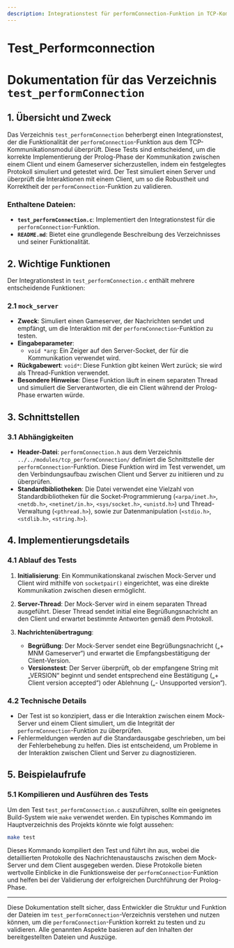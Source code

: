 ```yaml
---
description: Integrationstest für performConnection-Funktion in TCP-Kommunikationsmodul
---
```

# Test_Performconnection

# Dokumentation für das Verzeichnis `test_performConnection`

## 1. Übersicht und Zweck

Das Verzeichnis `test_performConnection` beherbergt einen Integrationstest, der die Funktionalität der `performConnection`-Funktion aus dem TCP-Kommunikationsmodul überprüft. Diese Tests sind entscheidend, um die korrekte Implementierung der Prolog-Phase der Kommunikation zwischen einem Client und einem Gameserver sicherzustellen, indem ein festgelegtes Protokoll simuliert und getestet wird. Der Test simuliert einen Server und überprüft die Interaktionen mit einem Client, um so die Robustheit und Korrektheit der `performConnection`-Funktion zu validieren.

### Enthaltene Dateien:
- **`test_performConnection.c`**: Implementiert den Integrationstest für die `performConnection`-Funktion.
- **`README.md`**: Bietet eine grundlegende Beschreibung des Verzeichnisses und seiner Funktionalität.

## 2. Wichtige Funktionen

Der Integrationstest in `test_performConnection.c` enthält mehrere entscheidende Funktionen:

### 2.1 `mock_server`

- **Zweck**: Simuliert einen Gameserver, der Nachrichten sendet und empfängt, um die Interaktion mit der `performConnection`-Funktion zu testen.
- **Eingabeparameter**:
  - `void *arg`: Ein Zeiger auf den Server-Socket, der für die Kommunikation verwendet wird.
- **Rückgabewert**: `void*`: Diese Funktion gibt keinen Wert zurück; sie wird als Thread-Funktion verwendet.
- **Besondere Hinweise**: Diese Funktion läuft in einem separaten Thread und simuliert die Serverantworten, die ein Client während der Prolog-Phase erwarten würde.

## 3. Schnittstellen

### 3.1 Abhängigkeiten

- **Header-Datei**: `performConnection.h` aus dem Verzeichnis `../../modules/tcp_performConnection/` definiert die Schnittstelle der `performConnection`-Funktion. Diese Funktion wird im Test verwendet, um den Verbindungsaufbau zwischen Client und Server zu initiieren und zu überprüfen.
- **Standardbibliotheken**: Die Datei verwendet eine Vielzahl von Standardbibliotheken für die Socket-Programmierung (`<arpa/inet.h>`, `<netdb.h>`, `<netinet/in.h>`, `<sys/socket.h>`, `<unistd.h>`) und Thread-Verwaltung (`<pthread.h>`), sowie zur Datenmanipulation (`<stdio.h>`, `<stdlib.h>`, `<string.h>`).

## 4. Implementierungsdetails

### 4.1 Ablauf des Tests

1. **Initialisierung**: Ein Kommunikationskanal zwischen Mock-Server und Client wird mithilfe von `socketpair()` eingerichtet, was eine direkte Kommunikation zwischen diesen ermöglicht.
   
2. **Server-Thread**: Der Mock-Server wird in einem separaten Thread ausgeführt. Dieser Thread sendet initial eine Begrüßungsnachricht an den Client und erwartet bestimmte Antworten gemäß dem Protokoll.

3. **Nachrichtenübertragung**:
   - **Begrüßung**: Der Mock-Server sendet eine Begrüßungsnachricht („+ MNM Gameserver“) und erwartet die Empfangsbestätigung der Client-Version.
   - **Versionstest**: Der Server überprüft, ob der empfangene String mit „VERSION“ beginnt und sendet entsprechend eine Bestätigung („+ Client version accepted“) oder Ablehnung („- Unsupported version“).

### 4.2 Technische Details

- Der Test ist so konzipiert, dass er die Interaktion zwischen einem Mock-Server und einem Client simuliert, um die Integrität der `performConnection`-Funktion zu überprüfen.
- Fehlermeldungen werden auf die Standardausgabe geschrieben, um bei der Fehlerbehebung zu helfen. Dies ist entscheidend, um Probleme in der Interaktion zwischen Client und Server zu diagnostizieren.

## 5. Beispielaufrufe

### 5.1 Kompilieren und Ausführen des Tests

Um den Test `test_performConnection.c` auszuführen, sollte ein geeignetes Build-System wie `make` verwendet werden. Ein typisches Kommando im Hauptverzeichnis des Projekts könnte wie folgt aussehen:

```bash
make test
```

Dieses Kommando kompiliert den Test und führt ihn aus, wobei die detaillierten Protokolle des Nachrichtenaustauschs zwischen dem Mock-Server und dem Client ausgegeben werden. Diese Protokolle bieten wertvolle Einblicke in die Funktionsweise der `performConnection`-Funktion und helfen bei der Validierung der erfolgreichen Durchführung der Prolog-Phase.

---

Diese Dokumentation stellt sicher, dass Entwickler die Struktur und Funktion der Dateien im `test_performConnection`-Verzeichnis verstehen und nutzen können, um die `performConnection`-Funktion korrekt zu testen und zu validieren. Alle genannten Aspekte basieren auf den Inhalten der bereitgestellten Dateien und Auszüge.
